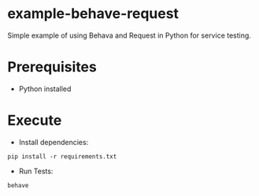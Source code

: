# example-behave-request

Simple example of using Behava and Request in Python for service testing.

# Prerequisites

- Python installed

# Execute

- Install dependencies:

```
pip install -r requirements.txt
```

- Run Tests:

```
behave
```
